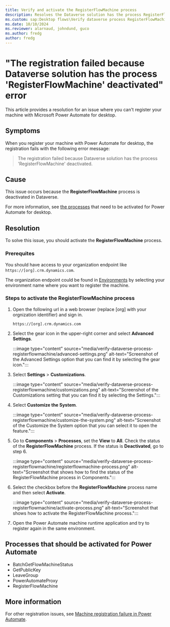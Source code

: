 ```yaml
---
title: Verify and activate the RegisterFlowMachine process
description: Resolves the Dataverse solution has the process RegisterFlowMachine deactivated error that occurs when you register a machine with Microsoft Power Automate for desktop.
ms.custom: sap:Desktop flows\Verify dataverse process RegisterFlowMachine 
ms.date: 10/10/2024
ms.reviewer: alarnaud, johndund, guco
ms.author: fredg
author: fredg
---
```

# "The registration failed because Dataverse solution has the process 'RegisterFlowMachine' deactivated" error

This article provides a resolution for an issue where you can't register your machine with Microsoft Power Automate for desktop.

## Symptoms

When you register your machine with Power Automate for desktop, the registration fails with the following error message:

> The registration failed because Dataverse solution has the process 'RegisterFlowMachine' deactivated.

## Cause

This issue occurs because the **RegisterFlowMachine** process is deactivated in Dataverse.

For more information, see [the processes](#processes-that-should-be-activated-for-power-automate) that need to be activated for Power Automate for desktop.

## Resolution

To solve this issue, you should activate the **RegisterFlowMachine** process.

### Prerequites

You should have access to your organization endpoint like `https://[org].crm.dynamics.com`.

The organization endpoint could be found in [Environments](https://admin.powerplatform.microsoft.com/environments) by selecting your environment name where you want to register the machine.

### Steps to activate the RegisterFlowMachine process

1. Open the following url in a web browser (replace [org] with your orgnization identifier) and sign in.

   `https://[org].crm.dynamics.com`

2. Select the gear icon in the upper-right corner and select **Advanced Settings**.

    :::image type="content" source="media/verify-dataverse-process-registerflowmachine/advanced-settings.png" alt-text="Screenshot of the Advanced Settings option that you can find it by selecting the gear icon.":::

3. Select **Settings** > **Customizations**.

    :::image type="content" source="media/verify-dataverse-process-registerflowmachine/customizations.png" alt-text="Screenshot of the Customizations setting that you can find it by selecting the Settings.":::

4. Select **Customize the System**.

    :::image type="content" source="media/verify-dataverse-process-registerflowmachine/customize-the-system.png" alt-text="Screenshot of the Customize the System option that you can select it to open the feature.":::

5. Go to **Components** > **Processes**, set the **View**  to **All**. Check the status of the **RegisterFlowMachine** process. If the status is **Deactivated**, go to step 6.

    :::image type="content" source="media/verify-dataverse-process-registerflowmachine/registerflowmachine-process.png" alt-text="Screenshot that shows how to find the status of the RegisterFlowMachine process in Components.":::

6. Select the checkbox before the **RegisterFlowMachine** process name and then select **Activate**.

    :::image type="content" source="media/verify-dataverse-process-registerflowmachine/activate-process.png" alt-text="Screenshot that shows how to activate the RegisterFlowMachine process.":::

7. Open the Power Automate machine runtime application and try to register again in the same environment.

## Processes that should be activated for Power Automate

- BatchGetFlowMachineStatus
- GetPublicKey
- LeaveGroup
- PowerAutomateProxy
- RegisterFlowMachine

## More information

For other registration issues, see [Machine registration failure in Power Automate](desktop-flow-machine-registration-troubleshooting.md).
